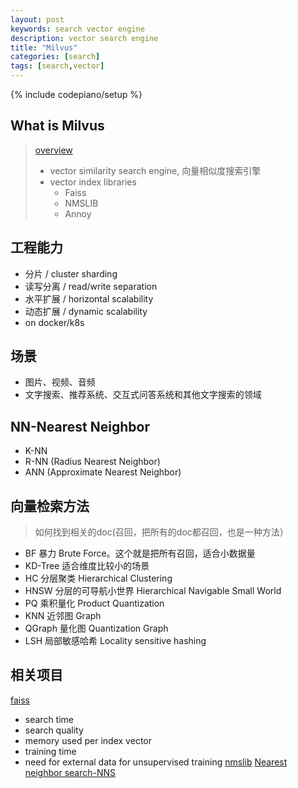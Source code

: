 ```yaml
---
layout: post
keywords: search vector engine
description: vector search engine
title: "Milvus"
categories: [search]
tags: [search,vector]
---
```

{% include codepiano/setup %}

## What is Milvus
> [overview](https://www.milvus.io/docs/overview.md)
> 
> * vector similarity search engine, 向量相似度搜索引擎 
> * vector index libraries
>   * Faiss
>   * NMSLIB
>   * Annoy

## 工程能力
* 分片 / cluster sharding
* 读写分离 / read/write separation
* 水平扩展 / horizontal scalability
* 动态扩展 / dynamic scalability
* on docker/k8s

## 场景
* 图片、视频、音频
* 文字搜索、推荐系统、交互式问答系统和其他文字搜索的领域

## NN-Nearest Neighbor
* K-NN
* R-NN (Radius Nearest Neighbor)
* ANN (Approximate Nearest Neighbor)

## 向量检索方法
> 如何找到相关的doc(召回，把所有的doc都召回，也是一种方法）
* BF 暴力 Brute Force。这个就是把所有召回，适合小数据量
* KD-Tree  适合维度比较小的场景
* HC 分层聚类 Hierarchical Clustering 
* HNSW 分层的可导航小世界 Hierarchical Navigable Small World
* PQ 乘积量化 Product Quantization 
* KNN 近邻图 Graph
* QGraph 量化图 Quantization Graph
* LSH 局部敏感哈希 Locality sensitive hashing


## 相关项目
[faiss](https://github.com/facebookresearch/faiss)
* search time
* search quality
* memory used per index vector
* training time
* need for external data for unsupervised training
[nmslib](https://github.com/nmslib/hnswlib)
[Nearest neighbor search-NNS](https://en.wikipedia.org/wiki/Nearest_neighbor_search#Approximate_nearest_neighbor)